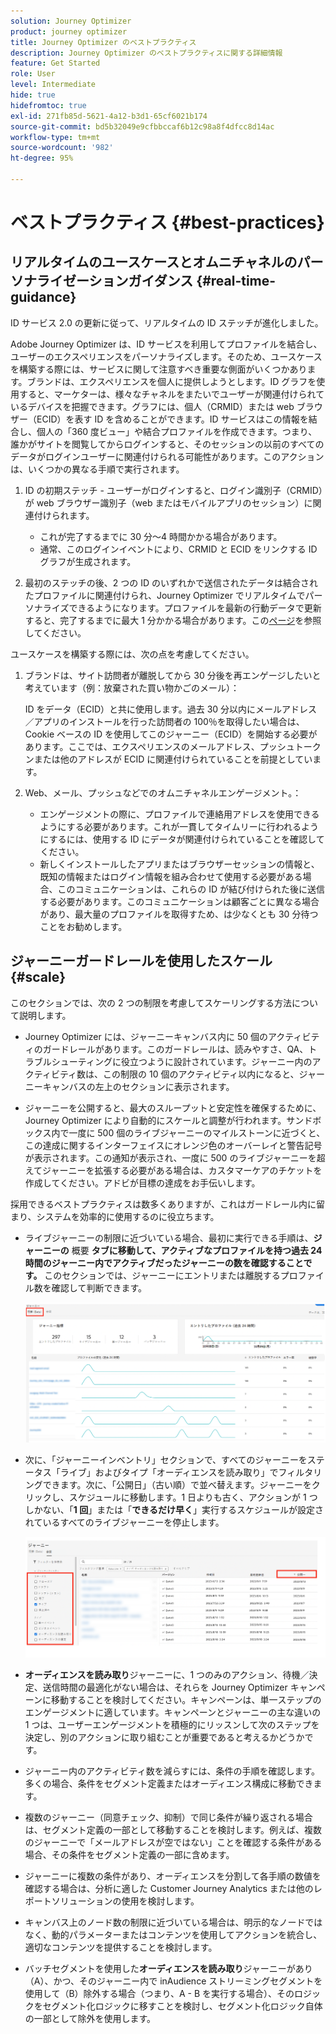 ```yaml
---
solution: Journey Optimizer
product: journey optimizer
title: Journey Optimizer のベストプラクティス
description: Journey Optimizer のベストプラクティスに関する詳細情報
feature: Get Started
role: User
level: Intermediate
hide: true
hidefromtoc: true
exl-id: 271fb85d-5621-4a12-b3d1-65cf6021b174
source-git-commit: bd5b32049e9cfbbccaf6b12c98a8f4dfcc8d14ac
workflow-type: tm+mt
source-wordcount: '982'
ht-degree: 95%

---
```


# ベストプラクティス {#best-practices}

## リアルタイムのユースケースとオムニチャネルのパーソナライゼーションガイダンス {#real-time-guidance}

ID サービス 2.0 の更新に従って、リアルタイムの ID ステッチが進化しました。

Adobe Journey Optimizer は、ID サービスを利用してプロファイルを結合し、ユーザーのエクスペリエンスをパーソナライズします。そのため、ユースケースを構築する際には、サービスに関して注意すべき重要な側面がいくつかあります。ブランドは、エクスペリエンスを個人に提供しようとします。ID グラフを使用すると、マーケターは、様々なチャネルをまたいでユーザーが関連付けられているデバイスを把握できます。グラフには、個人（CRMID）または web ブラウザー（ECID）を表す ID を含めることができます。ID サービスはこの情報を結合し、個人の「360 度ビュー」や結合プロファイルを作成できます。つまり、誰かがサイトを閲覧してからログインすると、そのセッションの以前のすべてのデータがログインユーザーに関連付けられる可能性があります。このアクションは、いくつかの異なる手順で実行されます。

1. ID の初期ステッチ - ユーザーがログインすると、ログイン識別子（CRMID）が web ブラウザー識別子（web またはモバイルアプリのセッション）に関連付けられます。

   * これが完了するまでに 30 分〜4 時間かかる場合があります。
   * 通常、このログインイベントにより、CRMID と ECID をリンクする ID グラフが生成されます。

1. 最初のステッチの後、2 つの ID のいずれかで送信されたデータは結合されたプロファイルに関連付けられ、Journey Optimizer でリアルタイムでパーソナライズできるようになります。プロファイルを最新の行動データで更新すると、完了するまでに最大 1 分かかる場合があります。この[ページ](https://experienceleague.adobe.com/docs/experience-platform/ingestion/streaming/overview.html?lang=ja)を参照してください。

ユースケースを構築する際には、次の点を考慮してください。

1. ブランドは、サイト訪問者が離脱してから 30 分後を再エンゲージしたいと考えています（例：放棄された買い物かごのメール）：

   ID をデータ（ECID）と共に使用します。過去 30 分以内にメールアドレス／アプリのインストールを行った訪問者の 100％を取得したい場合は、Cookie ベースの ID を使用してこのジャーニー（ECID）を開始する必要があります。ここでは、エクスペリエンスのメールアドレス、プッシュトークンまたは他のアドレスが ECID に関連付けられていることを前提としています。

1. Web、メール、プッシュなどでのオムニチャネルエンゲージメント。：

   * エンゲージメントの際に、プロファイルで連絡用アドレスを使用できるようにする必要があります。これが一貫してタイムリーに行われるようにするには、使用する ID にデータが関連付けられていることを確認してください。
   * 新しくインストールしたアプリまたはブラウザーセッションの情報と、既知の情報またはログイン情報を組み合わせて使用する必要がある場合、このコミュニケーションは、これらの ID が結び付けられた後に送信する必要があります。このコミュニケーションは顧客ごとに異なる場合があり、最大量のプロファイルを取得すため、は少なくとも 30 分待つことをお勧めします。

## ジャーニーガードレールを使用したスケール {#scale}

このセクションでは、次の 2 つの制限を考慮してスケーリングする方法について説明します。

* Journey Optimizer には、ジャーニーキャンバス内に 50 個のアクティビティのガードレールがあります。このガードレールは、読みやすさ、QA、トラブルシューティングに役立つように設計されています。ジャーニー内のアクティビティ数は、この制限の 10 個のアクティビティ以内になると、ジャーニーキャンバスの左上のセクションに表示されます。

* ジャーニーを公開すると、最大のスループットと安定性を確保するために、Journey Optimizer により自動的にスケールと調整が行われます。サンドボックス内で一度に 500 個のライブジャーニーのマイルストーンに近づくと、この達成に関するインターフェイスにオレンジ色のオーバーレイと警告記号が表示されます。この通知が表示され、一度に 500 のライブジャーニーを超えてジャーニーを拡張する必要がある場合は、カスタマーケアのチケットを作成してください。アドビが目標の達成をお手伝いします。

採用できるベストプラクティスは数多くありますが、これはガードレール内に留まり、システムを効率的に使用するのに役立ちます。

* ライブジャーニーの制限に近づいている場合、最初に実行できる手順は、**ジャーニーの** 概要 **タブに移動して、アクティブなプロファイルを持つ過去 24 時間のジャーニー内でアクティブだったジャーニーの数を確認することです。** このセクションでは、ジャーニーにエントリまたは離脱するプロファイル数を確認して判断できます。

  ![](assets/journey-guardrails2.png)

* 次に、「ジャーニーインベントリ」セクションで、すべてのジャーニーをステータス「ライブ」およびタイプ「オーディエンスを読み取り」でフィルタリングできます。次に、「公開日」（古い順）で並べ替えます。ジャーニーをクリックし、スケジュールに移動します。1 日よりも古く、アクションが 1 つしかない、「**1 回**」または「**できるだけ早く**」実行するスケジュールが設定されているすべてのライブジャーニーを停止します。

  ![](assets/journey-guardrails1.png)

* **オーディエンスを読み取り**&#x200B;ジャーニーに、1 つのみのアクション、待機／決定、送信時間の最適化がない場合は、それらを Journey Optimizer キャンペーンに移動することを検討してください。キャンペーンは、単一ステップのエンゲージメントに適しています。キャンペーンとジャーニーの主な違いの 1 つは、ユーザーエンゲージメントを積極的にリッスンして次のステップを決定し、別のアクションに取り組むことが重要であると考えるかどうかです。
* ジャーニー内のアクティビティ数を減らすには、条件の手順を確認します。多くの場合、条件をセグメント定義またはオーディエンス構成に移動できます。
* 複数のジャーニー（同意チェック、抑制）で同じ条件が繰り返される場合は、セグメント定義の一部として移動することを検討します。例えば、複数のジャーニーで「メールアドレスが空ではない」ことを確認する条件がある場合、その条件をセグメント定義の一部に含めます。
* ジャーニーに複数の条件があり、オーディエンスを分割して各手順の数値を確認する場合は、分析に適した Customer Journey Analytics または他のレポートソリューションの使用を検討します。
* キャンバス上のノード数の制限に近づいている場合は、明示的なノードではなく、動的パラメーターまたはコンテンツを使用してアクションを統合し、適切なコンテンツを提供することを検討します。

* バッチセグメントを使用した&#x200B;**オーディエンスを読み取り**&#x200B;ジャーニーがあり（A）、かつ、そのジャーニー内で inAudience ストリーミングセグメントを使用して（B）除外する場合（つまり、A - B を実行する場合）、そのロジックをセグメント化ロジックに移すことを検討し、セグメント化ロジック自体の一部として除外を使用します。